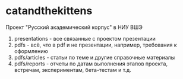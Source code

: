 # catandthekittens
Проект "Русский академический корпус" в НИУ ВШЭ

1. presentations - все связанные с проектом презентации
2. pdfs - всё, что в pdf и не презентации, например, требования к оформлению
3. pdfs/articles - статьи по теме и другие справочные материалы
4. pdfs/reports -  отчеты по датам выполнения этапов проекта, встречам, экспериментам, бета-тестам и т.д.
